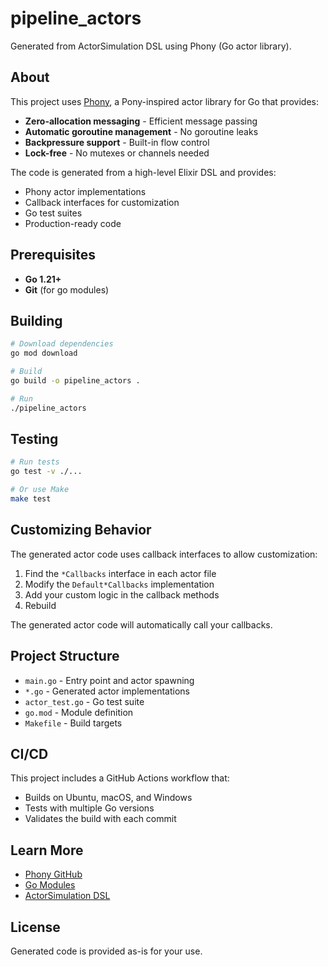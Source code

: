 # pipeline_actors

Generated from ActorSimulation DSL using Phony (Go actor library).

## About

This project uses [Phony](https://github.com/Arceliar/phony), a Pony-inspired
actor library for Go that provides:

- **Zero-allocation messaging** - Efficient message passing
- **Automatic goroutine management** - No goroutine leaks
- **Backpressure support** - Built-in flow control
- **Lock-free** - No mutexes or channels needed

The code is generated from a high-level Elixir DSL and provides:
- Phony actor implementations
- Callback interfaces for customization
- Go test suites
- Production-ready code

## Prerequisites

- **Go 1.21+**
- **Git** (for go modules)

## Building

```bash
# Download dependencies
go mod download

# Build
go build -o pipeline_actors .

# Run
./pipeline_actors
```

## Testing

```bash
# Run tests
go test -v ./...

# Or use Make
make test
```

## Customizing Behavior

The generated actor code uses callback interfaces to allow customization:

1. Find the `*Callbacks` interface in each actor file
2. Modify the `Default*Callbacks` implementation
3. Add your custom logic in the callback methods
4. Rebuild

The generated actor code will automatically call your callbacks.

## Project Structure

- `main.go` - Entry point and actor spawning
- `*.go` - Generated actor implementations
- `actor_test.go` - Go test suite
- `go.mod` - Module definition
- `Makefile` - Build targets

## CI/CD

This project includes a GitHub Actions workflow that:
- Builds on Ubuntu, macOS, and Windows
- Tests with multiple Go versions
- Validates the build with each commit

## Learn More

- [Phony GitHub](https://github.com/Arceliar/phony)
- [Go Modules](https://go.dev/blog/using-go-modules)
- [ActorSimulation DSL](https://github.com/yourusername/gen_server_virtual_time)

## License

Generated code is provided as-is for your use.
